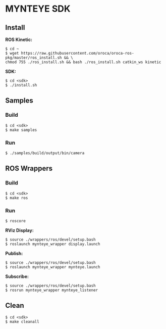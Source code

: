 
# MYNTEYE SDK

## Install

**ROS Kinetic:**

```
$ cd ~
$ wget https://raw.githubusercontent.com/oroca/oroca-ros-pkg/master/ros_install.sh && \
chmod 755 ./ros_install.sh && bash ./ros_install.sh catkin_ws kinetic
```

**SDK:**

```
$ cd <sdk>
$ ./install.sh
```

## Samples

### Build

```
$ cd <sdk>
$ make samples
```

### Run

```
$ ./samples/build/output/bin/camera
```

## ROS Wrappers

### Build

```
$ cd <sdk>
$ make ros
```

### Run

```
$ roscore
```

**RViz Display:**

```
$ source ./wrappers/ros/devel/setup.bash
$ roslaunch mynteye_wrapper display.launch
```

**Publish:**

```
$ source ./wrappers/ros/devel/setup.bash
$ roslaunch mynteye_wrapper mynteye.launch
```

**Subscribe:**

```
$ source ./wrappers/ros/devel/setup.bash
$ rosrun mynteye_wrapper mynteye_listener
```

## Clean

```
$ cd <sdk>
$ make cleanall
```
